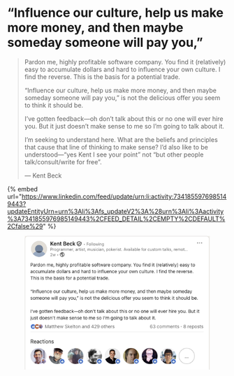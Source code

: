 # “Influence our culture, help us make more money, and then maybe someday someone will pay you,”

> Pardon me, highly profitable software company. You find it (relatively) easy to accumulate dollars and hard to influence your own culture. I find the reverse. This is the basis for a potential trade.
>
> “Influence our culture, help us make more money, and then maybe someday someone will pay you,” is not the delicious offer you seem to think it should be.
>
> I’ve gotten feedback—oh don’t talk about this or no one will ever hire you. But it just doesn’t make sense to me so I’m going to talk about it.&#x20;
>
> I’m seeking to understand here. What are the beliefs and principles that cause that line of thinking to make sense? I’d also like to be understood—“yes Kent I see your point” not “but other people talk/consult/write for free”.
>
> — Kent Beck



{% embed url="https://www.linkedin.com/feed/update/urn:li:activity:7341855976985149443?updateEntityUrn=urn%3Ali%3Afs_updateV2%3A%28urn%3Ali%3Aactivity%3A7341855976985149443%2CFEED_DETAIL%2CEMPTY%2CDEFAULT%2Cfalse%29" %}

<figure><img src="../../../.gitbook/assets/image (2).png" alt=""><figcaption></figcaption></figure>
